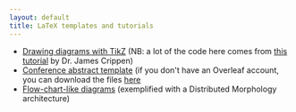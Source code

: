 ```yaml
---
layout: default
title: LaTeX templates and tutorials
---
```


+ [Drawing diagrams with TikZ](/files/mini_tikz_tutorial.pdf) (NB: a lot of the code here comes from [this tutorial](https://ling.auf.net/lingbuzz/003379) by Dr. James Crippen)
+ [Conference abstract template](https://www.overleaf.com/latex/templates/linguistics-conference-abstract-template/sdkhkhsfstmr) (if you don't have an Overleaf account, you can download the files [here](/fies/Conferenceabstracttemplate.zip)
+ [Flow-chart-like diagrams](https://www.overleaf.com/read/gpmknxjrmfdr#735976) (exemplified with a Distributed Morphology architecture)
